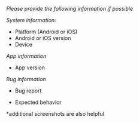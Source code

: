 *Please provide the following information if possible*

*System information:*
* Platform (Android or iOS)
* Android or iOS version
* Device

*App information*
* App version

*Bug information*
* Bug report

* Expected behavior

*additional screenshots are also helpful
